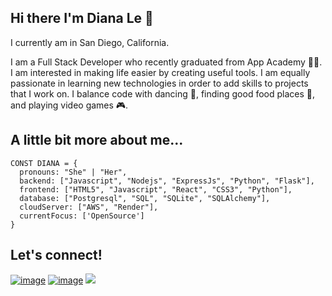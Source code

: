 ## Hi there I'm Diana Le 👋

I currently am in San Diego, California.

I am a Full Stack Developer who recently graduated from App Academy 👩‍💻. I am interested in making life easier by creating useful tools. I am equally passionate in learning new technologies in order to add skills to projects that I work on. I balance code with dancing 💃, finding good food places 🥘, and playing video games 🎮. 


## A little bit more about me...

```
CONST DIANA = {
  pronouns: "She" | "Her",
  backend: ["Javascript", "Nodejs", "ExpressJs", "Python", "Flask"],
  frontend: ["HTML5", "Javascript", "React", "CSS3", "Python"],
  database: ["Postgresql", "SQL", "SQLite", "SQLAlchemy"],
  cloudServer: ["AWS", "Render"],
  currentFocus: ['OpenSource']
}

```

## Let's connect!
[![image](https://github.com/user-attachments/assets/315c4592-2a1e-40bf-88cd-1edd593bca40)](https://www.linkedin.com/in/diana-le-b88a11209/)
[![image](https://github.com/user-attachments/assets/1a5ba57d-a0d7-43c8-9416-17a338ad04ba)](https://dianapnle.github.io/#/)
<a href="mailto:dianapnle@gmail.com?"><img src="https://github.com/user-attachments/assets/791e1435-0f38-46b1-bcb4-9c48d1fbcf69?&style=for-the-badge&logo=gmail&logoColor=white"/></a>
